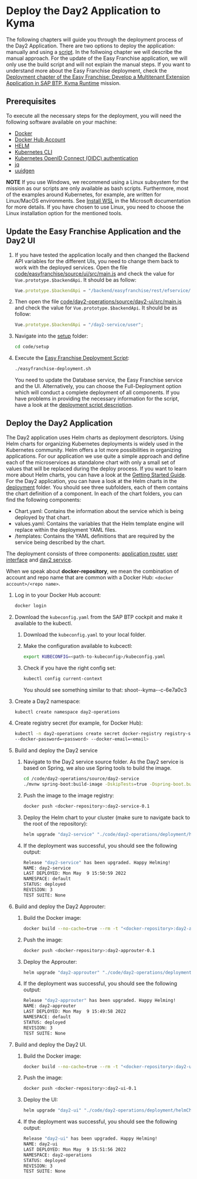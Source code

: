 # Deploy the Day2 Application to Kyma

The following chapters will guide you through the deployment process of the Day2 Application. There are two options to deploy the application: manually and using a [script](../../../code/setup/day2-operations-deployment.sh). In the follwoing chapter we will describe the manual approach. For the update of the Easy Franchise application, we will only use the build script and will not explain the manual steps. If you want to understand more about the Easy Franchise deployment, check the [Deployment chapter of the Easy Franchise: Develop a Multitenant Extension Application in SAP BTP, Kyma Runtime](https://github.com/SAP-samples/btp-kyma-multitenant-extension/tree/main/documentation/deploy) mission.

## Prerequisites

To execute all the necessary steps for the deployment, you will need the following software available on your machine:

* [Docker](https://docs.docker.com/get-started/#download-and-install-docker)
* [Docker Hub Account](https://hub.docker.com/)
* [HELM](https://helm.sh/docs/intro/install/)
* [Kubernetes CLI](https://kubernetes.io/docs/tasks/tools/#kubectl)
* [Kubernetes OpenID Connect (OIDC) authentication](https://github.com/int128/kubelogin)
* [jq](https://stedolan.github.io/jq/) 
* [uuidgen](https://packages.ubuntu.com/bionic/uuid-runtime)

**NOTE** If you use Windows, we recommend using a Linux subsystem for the mission as our scripts are only available as bash scripts. Furthermore, most of the examples around Kubernetes, for example, are written for Linux/MacOS environments. See [Install WSL](https://docs.microsoft.com/en-us/windows/wsl/install) in the Microsoft documentation for more details. If you have chosen to use Linux, you need to choose the Linux installation option for the mentioned tools.

## Update the Easy Franchise Application and the Day2 UI

1. If you have tested the application locally and then changed the Backend API variables for the different UIs, you need to change them back to work with the deployed services. Open the file [code/easyfranchise/source/ui/src/main.js](../../../code/easyfranchise/source/ui/src/main.js) and check the value for ```Vue.prototype.$backendApi```. It should be as follow:
   ```js
   Vue.prototype.$backendApi = "/backend/easyfranchise/rest/efservice/v1";
   ````

2. Then open the file [code/day2-operations/source/day2-ui/src/main.js](../../../code/day2-operations/source/day2-ui/src/main.js) and check the value for ```Vue.prototype.$backendApi```. It should be as follow:
   ```js
   Vue.prototype.$backendApi = "/day2-service/user";
   ```

3. Navigate into the [setup](../../../code/setup/) folder:

   ``` bash
   cd code/setup
   ```

4. Execute the [Easy Franchise Deployment Script](../../../code/setup/easyfranchise-deployment.sh):

   ``` bash
   ./easyfranchise-deployment.sh
   ```

   You need to update the Database service, the Easy Franchise service and the UI. Alternatively, you can choose the Full-Deployment option which will conduct a complete deployment of all components.
   If you have problems in providing the necessary information for the script, have a look at the [deployment script description](https://github.com/SAP-samples/btp-kyma-multitenant-extension/tree/main/documentation/appendix/script-deployment).

## Deploy the Day2 Application

The Day2 application uses Helm charts as deployment descriptors. Using Helm charts for organizing Kubernetes deployments is widely used in the Kubernetes community. Helm offers a lot more possibilities in organizing applications. For our application we use quite a simple approach and define each of the microservices as standalone chart with only a small set of values that will be replaced during the deploy process. If you want to learn more about Helm charts, you can have a look at the [Getting Started Guide](https://helm.sh/docs/chart_template_guide/getting_started/).
For the Day2 application, you can have a look at the Helm charts in the [deployment](../../../code/day2-operations/deployment/helmCharts/) folder. You should see three subfolders, each of them contains the chart definition of a component. In each of the chart folders, you can find the following components:

* Chart.yaml: Contains the information about the service which is being deployed by that chart.
* values.yaml: Contains the variables that the Helm template engine will replace within the deployment YAML files.
* /templates: Contains the YAML definitions that are required by the service being described by the chart.

The deployment consists of three components: [application router](../../../code/day2-operations/source/day2-approuter/), [user interface](../../../code/day2-operations/source/day2-ui/) and [day2 service](../../../code/day2-operations/source/day2-service/).

When we speak about **docker-repository**, we mean the combination of account and repo name that are common with a Docker Hub: `<docker account>/<repo name>`. 

1. Log in to your Docker Hub account:

   ``` bash
   docker login
   ```

2. Download the ```kubeconfig.yaml``` from the SAP BTP cockpit and make it available to the kubectl.
   1. Download the ```kubeconfig.yaml``` to your local folder.
   2. Make the configuration available to kubcectl:

      ```bash
      export KUBECONFIG=<path-to-kubeconfig>/kubeconfig.yaml
      ```

   3. Check if you have the right config set:

      ``` bash
      kubectl config current-context
      ```

      You should see something similar to that: shoot--kyma--c-6e7a0c3

3. Create a Day2 namespace:

   ```bash
   kubectl create namespace day2-operations
   ```

4. Create registry secret (for example, for Docker Hub):

   ```bash
   kubectl -n day2-operations create secret docker-registry registry-secret --docker-server=https://index.docker.io/v1/  --docker-username=<docker-id> 
   --docker-password=<password> --docker-email=<email>
   ```

5. Build and deploy the Day2 service 
   1. Navigate to the Day2 service source folder. As the Day2 service is based on Spring, we also use Spring tools to build the image.

      ``` bash
      cd /code/day2-operations/source/day2-service
      ./mvnw spring-boot:build-image -DskipTests=true -Dspring-boot.build-image.imageName="<docker-repository>:day2-service-0.1"
      ```

   2. Push the image to the image registry:

      ``` bash
      docker push <docker-repository>:day2-service-0.1
      ```

   3. Deploy the Helm chart to your cluster (make sure to navigate back to the root of the repository):

      ```bash
      helm upgrade "day2-service" "./code/day2-operations/deployment/helmCharts/day2-service-chart" --install --namespace day2-operations --set db.sqlendpoint="<HANA Cloud SQL Endpoint>" --set db.admin="<DB Admin User>" --set db.password="<DB Admin Password>" --set image.repository="<docker-repository>" --set image.tag="day2-service-0.1" --wait --timeout 300s --atomic
      ```

   4. If the deployment was successful, you should see the following output:

      ``` bash
      Release "day2-service" has been upgraded. Happy Helming!
      NAME: day2-service
      LAST DEPLOYED: Mon May  9 15:50:59 2022
      NAMESPACE: default
      STATUS: deployed
      REVISION: 3
      TEST SUITE: None
      ```

6. Build and deploy the Day2 Approuter:
   1. Build the Docker image:

      ```bash
      docker build --no-cache=true --rm -t "<docker-repository>:day2-approuter-0.1"  -f "code/day2-operations/deployment/docker/Dockerfile-day2-approuter" .
      ```

   2. Push the image:

      ``` bash
      docker push <docker-repository>:day2-approuter-0.1
      ```

   3. Deploy the Approuter:

      ```bash
      helm upgrade "day2-approuter" "./code/day2-operations/deployment/helmCharts/day2-approuter-chart" --install --namespace day2-operations --set clusterdomain="<kyma-cluster-domain>" --set image.repository="<docker-repository>" --set image.tag="day2-approuter-0.1" --wait --timeout 300s --atomic    
      ```

   4. If the deployment was successful, you should see the following output:

      ``` bash
      Release "day2-approuter" has been upgraded. Happy Helming!
      NAME: day2-approuter
      LAST DEPLOYED: Mon May  9 15:49:58 2022
      NAMESPACE: default
      STATUS: deployed
      REVISION: 3
      TEST SUITE: None
      ```

7. Build and deploy the Day2 UI.
   1. Build the Docker image:

      ```bash
      docker build --no-cache=true --rm -t "<docker-repository>:day2-ui-0.1"  -f "code/day2-operations/deployment/docker/Dockerfile-day2-ui" .
      ```

   2. Push the image:

      ``` bash
      docker push <docker-repository>:day2-ui-0.1
      ```

   3. Deploy the UI:

      ```bash
      helm upgrade "day2-ui" "./code/day2-operations/deployment/helmCharts/day2-ui-chart" --install --namespace day2-operations --set image.repository="<docker-repository>" --set image.tag="day2-ui-0.1" --wait --timeout 300s --atomic
      ```

   4. If the deployment was successful, you should see the following output:

      ``` bash
      Release "day2-ui" has been upgraded. Happy Helming!
      NAME: day2-ui
      LAST DEPLOYED: Mon May  9 15:51:56 2022
      NAMESPACE: day2-operations
      STATUS: deployed
      REVISION: 3
      TEST SUITE: None
      ```

